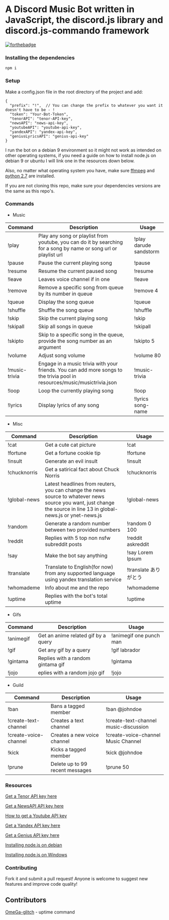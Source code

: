 # A Discord Music Bot written in JavaScript, the discord.js library and discord.js-commando framework

[![forthebadge](https://forthebadge.com/images/badges/made-with-javascript.svg)](https://forthebadge.com)

### Installing the dependencies

`npm i`

### Setup

Make a config.json file in the root directory of the project and add:

```
{
  "prefix": "!",  // You can change the prefix to whatever you want it doesn't have to be - !
  "token": "Your-Bot-Token",
  "tenorAPI": "tenor-API-key",
  "newsAPI": "news-api-key",
  "youtubeAPI": "youtube-api-key",
  "yandexAPI": "yandex-api-key",
  "geniusLyricsAPI": "genius-api-key"
}
```

I run the bot on a debian 9 environment so it might not work as intended on other operating systems, if you need a guide on how to install node.js on debian 9 or ubuntu I will link one in the resources down below.

Also, no matter what operating system you have, make sure [ffmpeg](https://www.ffmpeg.org/download.html) and [python 2.7](https://www.python.org/downloads/) are installed.

If you are not cloning this repo, make sure your dependencies versions are the same as this repo's.

### Commands

- Music

|   Command    |   Description | Usage   |
| -----             |    ------           | -----          |
|!play              | Play any song or playlist from youtube, you can do it by searching for a song by name or song url or playlist url             | !play darude sandstorm    |
|!pause              | Pause the current playing song   | !pause          |
|!resume              |Resume the current paused song  |!resume           |
|!leave              | Leaves voice channel if in one              |!leave           |
|!remove              | Remove a specific song from queue by its number in queue |!remove 4           |
|!queue             | Display the song queue              |!queue           |
|!shuffle              |Shuffle the song queue               |!shuffle           |
|!skip              |Skip the current playing song               |!skip           |
|!skipall              |Skip all songs in queue               | !skipall          |
|!skipto              |Skip to a specific song in the queue, provide the song number as an argument   | !skipto 5  |
|!volume              |Adjust song volume                                                             |!volume 80  |
|!music-trivia        |Engage in a music trivia with your friends. You can add more songs to the trivia pool in resources/music/musictrivia.json|!music-trivia|
|!loop                |Loop the currently playing song | !loop |
|!lyrics              |Display lyrics of any song |!lyrics song-name |

- Misc

|   Command    |   Description | Usage     |
| -----        |    ------     | -----     |
| !cat             | Get a cute cat picture              | !cat             |
| !fortune             | Get a fortune cookie tip              |   !fortune        |
| !insult             | Generate an evil insult        | !insult |
| !chucknorris       | Get a satirical fact about Chuck Norris  | !chucknorris|
| !global-news             | Latest headlines from reuters, you can change the news source to whatever news source you want, just change the source in line 13 in global-news.js or ynet-news.js| !global-news         |
| !random             | Generate a random number between two provided numbers              |!random 0 100           |
| !reddit             | Replies with 5 top non nsfw subreddit posts   | !reddit askreddit          |
| !say             |  Make the bot say anything             |!say Lorem Ipsum       |
| !translate             | Translate to English(for now) from any supported language using yandex translation service|!translate ありがとう           |
| !whomademe             |  Info about me and the repo       | !whomademe          |
| !uptime      | Replies with the bot's total uptime | !uptime |

- Gifs

|   Command    |   Description | Usage     |
| -----        |    ------     | -----     |
|!animegif              | Get an anime related gif by a query               |!animegif one punch man           |
|!gif              | Get any gif by a query              |!gif labrador           |
|!gintama              |Replies with a random gintama gif               |!gintama              |
|!jojo              |eplies with a random jojo gif               |!jojo             |

- Guild

|   Command    |   Description | Usage     |
| -----        |    ------     | --------------    |
| !ban             | Bans a tagged member              | !ban @johndoe          |
| !create-text-channel             | Creates a text channel              | !create-text-channel music-discussion          |
| !create-voice-channel             | Creates a new voice channel              | !create-voice-channel Music Channel         |
| !kick             | Kicks a tagged member              | !kick @johndoe          |
| !prune               | Delete up to 99 recent messages              | !prune 50          |

### Resources

[Get a Tenor API key here](https://tenor.com/developer/keyregistration)

[Get a NewsAPI API key here](https://newsapi.org/)

[How to get a Youtube API key](https://developers.google.com/youtube/v3/getting-started)

[Get a Yandex API key here](https://translate.yandex.com/developers/keys)

[Get a Genius API key here](https://genius.com/api-clients/new)

[Installing node.js on debian](https://www.digitalocean.com/community/tutorials/how-to-set-up-a-node-js-application-for-production-on-debian-9)

[Installing node.js on Windows](https://treehouse.github.io/installation-guides/windows/node-windows.html)

### Contributing

Fork it and submit a pull request!
Anyone is welcome to suggest new features and improve code quality!

## Contributors
[OmeGa-glitch](https://github.com/OmeGa-glitch) - uptime command
